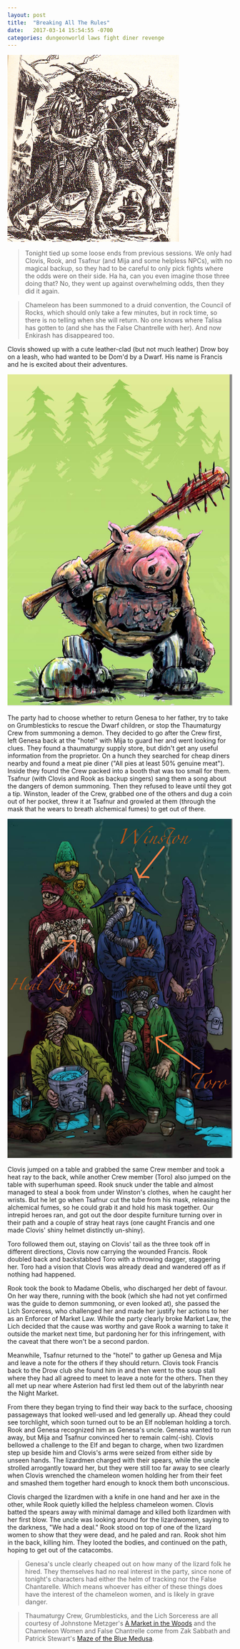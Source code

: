 ```yaml
---
layout: post
title:  "Breaking All The Rules"
date:   2017-03-14 15:54:55 -0700
categories: dungeonworld laws fight diner revenge
---
```

![Lizardmen](/images/lizardmen.png)

> Tonight tied up some loose ends from previous sessions. We only had Clovis,
> Rook, and Tsafnur (and Mija and some helpless NPCs), with no magical backup,
> so they had to be careful to only pick fights where the odds were on their side.
> Ha ha, can you even imagine those three doing that? No, they went up against
> overwhelming odds, then they did it again.

> Chameleon has been summoned to a druid convention, the Council of Rocks, which
> should only take a few minutes, but in rock time, so there is no telling when
> she will return. No one knows where Talisa has gotten to (and she has the False Chantrelle
> with her). And now Enkirash has disappeared too.

Clovis showed up with a cute leather-clad (but not much leather) Drow boy on a leash,
who had wanted to be Dom'd by a Dwarf. His name is Francis and he is excited about
their adventures.

![Grumblesticks](/images/grumblesticks.png)

The party had to choose whether to return Genesa to her father, try to take on
Grumblesticks to rescue the Dwarf children, or stop the Thaumaturgy Crew from summoning
a demon. They decided to go after the Crew first, left Genesa back at the "hotel"
with Mija to guard her and went looking for clues. They found a thaumaturgy supply
store, but didn't get any useful information from the proprietor. On a hunch
they searched for cheap diners nearby and found a meat pie diner ("All pies at
least 50% genuine meat"). Inside they found the Crew packed into a booth that was
too small for them. Tsafnur (with Clovis and Rook as backup singers) sang them a
song about the dangers of demon summoning. Then they refused to leave until they
got a tip. Winston, leader of the Crew, grabbed one of the others and dug a coin
out of her pocket, threw it at Tsafnur and growled at them (through the mask that
he wears to breath alchemical fumes) to get out of there.

![Thaumaturgy Crew](/images/tham_crew.png)

Clovis jumped on a table and grabbed the same Crew member and took a heat ray to
the back, while another Crew member (Toro) also jumped on the table with superhuman
speed. Rook snuck under the table and almost managed to steal a book from under Winston's
clothes, when he caught her wrists. But he let go when Tsafnur cut the tube from his
mask, releasing the alchemical fumes, so he could grab it and hold his mask together.
Our intrepid heroes ran, and got out the door despite furniture turning over in
their path and a couple of stray heat rays (one caught Francis and one made Clovis'
shiny helmet distinctly un-shiny).

Toro followed them out, staying on Clovis' tail as the three took off in different
directions, Clovis now carrying the wounded Francis. Rook doubled back and backstabbed
Toro with a throwing dagger, staggering her. Toro had a vision that Clovis was
already dead and wandered off as if nothing had happened.

Rook took the book to Madame Obelis, who discharged her debt of favour. On her way
there, running with the book (which she had not yet confirmed was the guide to
demon summoning, or even looked at), she passed the Lich Sorceress, who challenged
her and made her justify her actions to her as an Enforcer of Market Law. While
the party clearly broke Market Law, the Lich decided that the cause was worthy and
gave Rook a warning to take it outside the market next time, but pardoning her
for this infringement, with the caveat that there won't be a second pardon.

Meanwhile, Tsafnur returned
to the "hotel" to gather up Genesa and Mija and leave a note for the others if they
should return. Clovis took Francis back to the Drow club she found him in and then
went to the soup stall where they had all agreed to meet to leave a note for the
others. Then they all met up near where Asterion had first led them out of the labyrinth
near the Night Market.

From there they began trying to find their way back to the surface, choosing
passageways that looked well-used and led generally up. Ahead they could see
torchlight, which soon turned out to be an Elf nobleman holding a torch. Rook
and Genesa recognized him as Genesa's uncle. Genesa wanted to run away, but Mija
and Tsafnur convinced her to remain calm(-ish). Clovis bellowed a challenge to
the Elf and began to charge, when two lizardmen step up beside him and Clovis's
arms were seized from either side by unseen hands. The lizardmen charged with their
spears, while the uncle strolled arrogantly toward her, but they were still too
far away to see clearly when Clovis wrenched the chameleon women holding her from their
feet and smashed them together hard enough to knock them both unconscious.

Clovis charged the lizardmen with a knife in one hand and her axe in the other,
while Rook quietly killed the helpless chameleon women. Clovis batted the spears
away with minimal damage and killed both lizardmen with her first blow. The uncle
was looking around for the lizardwomen, saying to the darkness, "We had a deal."
Rook stood on top of one of the lizard women to show that they were dead, and he
paled and ran. Rook shot him in the back, killing him. They looted the bodies,
and continued on the path, hoping to get out of the catacombs.

> Genesa's uncle clearly cheaped out on how many of the lizard folk he hired. They
> themselves had no real interest in the party, since none of tonight's characters
> had either the helm of tracking nor the False Chantarelle. Which means whoever
> has either of these things does have the interest of the chameleon women, and
> is likely in grave danger.

> Thaumaturgy Crew, Grumblesticks, and the Lich Sorceress are all courtesy of Johnstone
> Metzger's [A Market in the Woods](https://www.drivethrurpg.com/product/174727/A-Market-in-the-Woods)
> and the Chameleon Women and False Chantrelle come from Zak Sabbath and Patrick
> Stewart's [Maze of the Blue Medusa](https://www.drivethrurpg.com/product/195785/Maze-of-the-Blue-Medusa--Deluxe-PDF).
